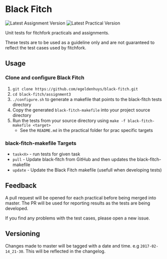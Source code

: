 Black Fitch  
===========
![Latest Assignment Version](https://img.shields.io/badge/Assignment-3.3-green.svg)
![Latest Practical Version](https://img.shields.io/badge/Practical-8.0-blue.svg)

Unit tests for fitchfork practicals and assignments.

These tests are to be used as a guideline only and are not guaranteed to reflect the test cases used by fitchfork.

## Usage
### Clone and configure Black Fitch
1. `git clone https://github.com/egeldenhuys/black-fitch.git`
2. `cd black-fitch/assignment3`
3. `./configure.sh` to generate a makefile that points to the black-fitch tests directory
4. Copy the generated `black-fitch-makefile` into your project source directory
5. Run the tests from your source directory using `make -f black-fitch-makefile <target>`
	- See the `README.md` in the practical folder for prac specific targets

### black-fitch-makefile Targets
- `task<X>` - run tests for given task
- `pull` - Update black-fitch from GitHub and then updates the black-fitch-makefile
- `update` - Update the Black Fitch makefile (usefull when developing tests)

## Feedback
A pull request will be opened for each practical before being merged into master.
The PR will be used for reporting results as the tests are being developed.

If you find any problems with the test cases, please open a new issue.

## Versioning
Changes made to master will be tagged with a date and time. e.g `2017-02-14_21-30`.
This will be reflected in the changelog.
